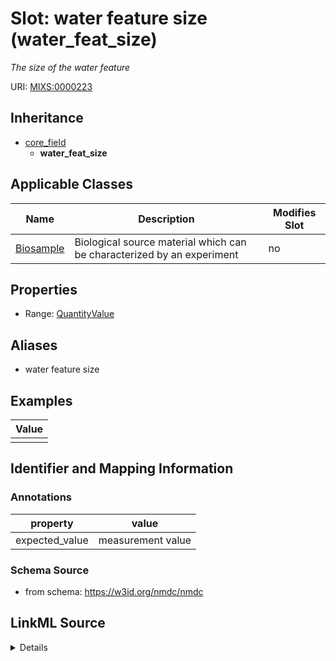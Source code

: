 # Slot: water feature size (water_feat_size)


_The size of the water feature_



URI: [MIXS:0000223](https://w3id.org/mixs/0000223)




## Inheritance

* [core_field](core_field.md)
    * **water_feat_size**





## Applicable Classes

| Name | Description | Modifies Slot |
| --- | --- | --- |
[Biosample](Biosample.md) | Biological source material which can be characterized by an experiment |  no  |







## Properties

* Range: [QuantityValue](QuantityValue.md)



## Aliases


* water feature size




## Examples

| Value |
| --- |
|  |

## Identifier and Mapping Information





### Annotations

| property | value |
| --- | --- |
| expected_value | measurement value || preferred_unit | square meter || occurrence | 1 |



### Schema Source


* from schema: https://w3id.org/nmdc/nmdc




## LinkML Source

<details>
```yaml
name: water_feat_size
annotations:
  expected_value:
    tag: expected_value
    value: measurement value
  preferred_unit:
    tag: preferred_unit
    value: square meter
  occurrence:
    tag: occurrence
    value: '1'
description: The size of the water feature
title: water feature size
examples:
- value: ''
from_schema: https://w3id.org/nmdc/nmdc
aliases:
- water feature size
rank: 1000
is_a: core field
slot_uri: MIXS:0000223
multivalued: false
alias: water_feat_size
domain_of:
- Biosample
range: QuantityValue

```
</details>